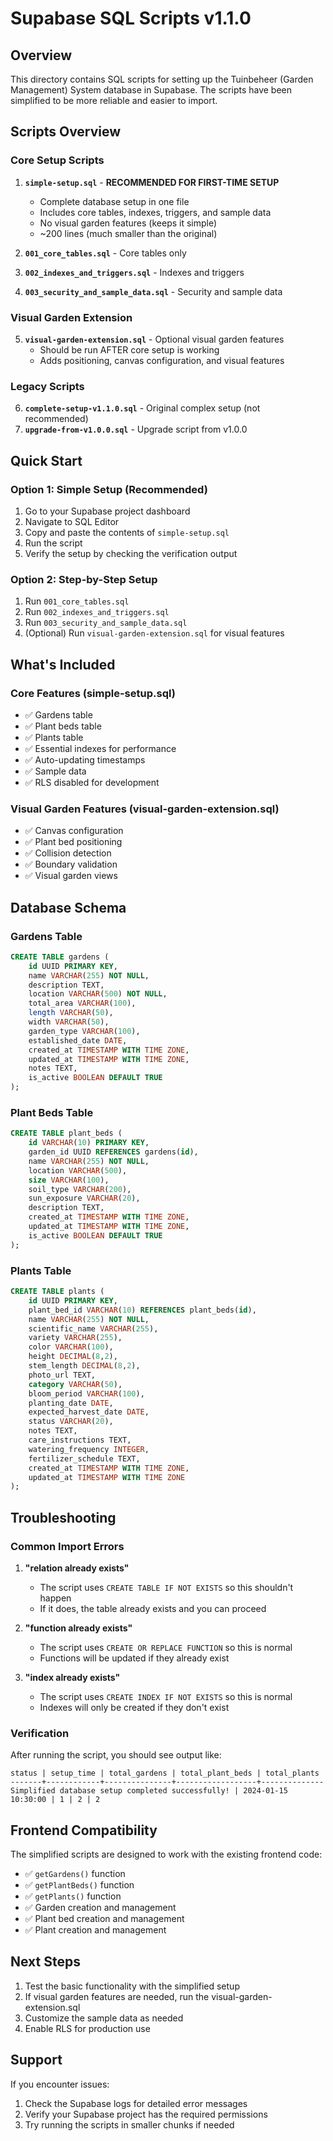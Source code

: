 # Supabase SQL Scripts v1.1.0

## Overview

This directory contains SQL scripts for setting up the Tuinbeheer (Garden Management) System database in Supabase. The scripts have been simplified to be more reliable and easier to import.

## Scripts Overview

### Core Setup Scripts

1. **`simple-setup.sql`** - **RECOMMENDED FOR FIRST-TIME SETUP**
   - Complete database setup in one file
   - Includes core tables, indexes, triggers, and sample data
   - No visual garden features (keeps it simple)
   - ~200 lines (much smaller than the original)

2. **`001_core_tables.sql`** - Core tables only
3. **`002_indexes_and_triggers.sql`** - Indexes and triggers
4. **`003_security_and_sample_data.sql`** - Security and sample data

### Visual Garden Extension

5. **`visual-garden-extension.sql`** - Optional visual garden features
   - Should be run AFTER core setup is working
   - Adds positioning, canvas configuration, and visual features

### Legacy Scripts

6. **`complete-setup-v1.1.0.sql`** - Original complex setup (not recommended)
7. **`upgrade-from-v1.0.0.sql`** - Upgrade script from v1.0.0

## Quick Start

### Option 1: Simple Setup (Recommended)

1. Go to your Supabase project dashboard
2. Navigate to SQL Editor
3. Copy and paste the contents of `simple-setup.sql`
4. Run the script
5. Verify the setup by checking the verification output

### Option 2: Step-by-Step Setup

1. Run `001_core_tables.sql`
2. Run `002_indexes_and_triggers.sql`
3. Run `003_security_and_sample_data.sql`
4. (Optional) Run `visual-garden-extension.sql` for visual features

## What's Included

### Core Features (simple-setup.sql)
- ✅ Gardens table
- ✅ Plant beds table  
- ✅ Plants table
- ✅ Essential indexes for performance
- ✅ Auto-updating timestamps
- ✅ Sample data
- ✅ RLS disabled for development

### Visual Garden Features (visual-garden-extension.sql)
- ✅ Canvas configuration
- ✅ Plant bed positioning
- ✅ Collision detection
- ✅ Boundary validation
- ✅ Visual garden views

## Database Schema

### Gardens Table
```sql
CREATE TABLE gardens (
    id UUID PRIMARY KEY,
    name VARCHAR(255) NOT NULL,
    description TEXT,
    location VARCHAR(500) NOT NULL,
    total_area VARCHAR(100),
    length VARCHAR(50),
    width VARCHAR(50),
    garden_type VARCHAR(100),
    established_date DATE,
    created_at TIMESTAMP WITH TIME ZONE,
    updated_at TIMESTAMP WITH TIME ZONE,
    notes TEXT,
    is_active BOOLEAN DEFAULT TRUE
);
```

### Plant Beds Table
```sql
CREATE TABLE plant_beds (
    id VARCHAR(10) PRIMARY KEY,
    garden_id UUID REFERENCES gardens(id),
    name VARCHAR(255) NOT NULL,
    location VARCHAR(500),
    size VARCHAR(100),
    soil_type VARCHAR(200),
    sun_exposure VARCHAR(20),
    description TEXT,
    created_at TIMESTAMP WITH TIME ZONE,
    updated_at TIMESTAMP WITH TIME ZONE,
    is_active BOOLEAN DEFAULT TRUE
);
```

### Plants Table
```sql
CREATE TABLE plants (
    id UUID PRIMARY KEY,
    plant_bed_id VARCHAR(10) REFERENCES plant_beds(id),
    name VARCHAR(255) NOT NULL,
    scientific_name VARCHAR(255),
    variety VARCHAR(255),
    color VARCHAR(100),
    height DECIMAL(8,2),
    stem_length DECIMAL(8,2),
    photo_url TEXT,
    category VARCHAR(50),
    bloom_period VARCHAR(100),
    planting_date DATE,
    expected_harvest_date DATE,
    status VARCHAR(20),
    notes TEXT,
    care_instructions TEXT,
    watering_frequency INTEGER,
    fertilizer_schedule TEXT,
    created_at TIMESTAMP WITH TIME ZONE,
    updated_at TIMESTAMP WITH TIME ZONE
);
```

## Troubleshooting

### Common Import Errors

1. **"relation already exists"**
   - The script uses `CREATE TABLE IF NOT EXISTS` so this shouldn't happen
   - If it does, the table already exists and you can proceed

2. **"function already exists"**
   - The script uses `CREATE OR REPLACE FUNCTION` so this is normal
   - Functions will be updated if they already exist

3. **"index already exists"**
   - The script uses `CREATE INDEX IF NOT EXISTS` so this is normal
   - Indexes will only be created if they don't exist

### Verification

After running the script, you should see output like:
```
status | setup_time | total_gardens | total_plant_beds | total_plants
-------+------------+---------------+------------------+--------------
Simplified database setup completed successfully! | 2024-01-15 10:30:00 | 1 | 2 | 2
```

## Frontend Compatibility

The simplified scripts are designed to work with the existing frontend code:

- ✅ `getGardens()` function
- ✅ `getPlantBeds()` function  
- ✅ `getPlants()` function
- ✅ Garden creation and management
- ✅ Plant bed creation and management
- ✅ Plant creation and management

## Next Steps

1. Test the basic functionality with the simplified setup
2. If visual garden features are needed, run the visual-garden-extension.sql
3. Customize the sample data as needed
4. Enable RLS for production use

## Support

If you encounter issues:
1. Check the Supabase logs for detailed error messages
2. Verify your Supabase project has the required permissions
3. Try running the scripts in smaller chunks if needed